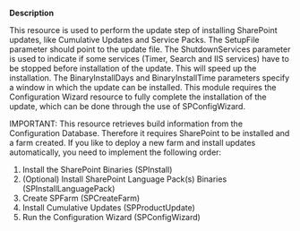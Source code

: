 **Description**

This resource is used to perform the update step of installing SharePoint updates, like Cumulative Updates and Service Packs.
The SetupFile parameter should point to the update file.
The ShutdownServices parameter is used to indicate if some services (Timer, Search and IIS services) have to be stopped before installation of the update. This will speed up the installation. 
The BinaryInstallDays and BinaryInstallTime parameters specify a window in which the update can be installed.
This module requires the Configuration Wizard resource to fully complete the installation of the update, which can be done through the use of SPConfigWizard.

IMPORTANT:
This resource retrieves build information from the Configuration Database. Therefore it requires SharePoint to be installed and a farm created.
If you like to deploy a new farm and install updates automatically, you need to implement the following order:
1. Install the SharePoint Binaries (SPInstall)
2. (Optional) Install SharePoint Language Pack(s) Binaries (SPInstallLanguagePack)
3. Create SPFarm (SPCreateFarm)
4. Install Cumulative Updates (SPProductUpdate)
5. Run the Configuration Wizard (SPConfigWizard)

